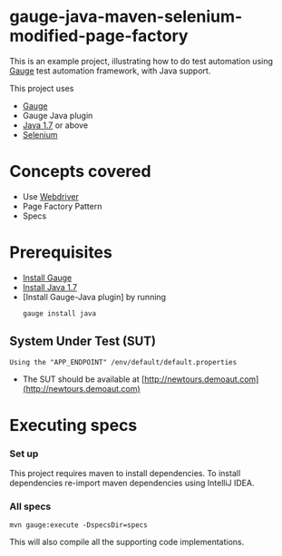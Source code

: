 # gauge-java-maven-selenium-modified-page-factory

This is an example project, illustrating how to do test automation using [Gauge](https://github.com/getgauge/gauge) test automation framework, with Java support.

This project uses

- [Gauge](http://getgauge.io/)
- Gauge Java plugin
- [Java 1.7](http://www.oracle.com/technetwork/java/javase/downloads/jdk8-downloads-2133151.html) or above
- [Selenium](https://seleniumhq.github.io/docs/)


# Concepts covered

- Use [Webdriver](http://docs.seleniumhq.org/projects/webdriver/)
- Page Factory Pattern
- Specs

# Prerequisites

- [Install Gauge](http://getgauge.io/download.html)
- [Install Java 1.7](http://www.oracle.com/technetwork/java/javase/downloads/jdk8-downloads-2133151.html)
- [Install Gauge-Java plugin] by running
  ````
  gauge install java
  ````

## System Under Test (SUT)

```
Using the "APP_ENDPOINT" /env/default/default.properties
```
* The SUT should be available at [http://newtours.demoaut.com](http://newtours.demoaut.com)

# Executing specs

### Set up
This project requires maven to install dependencies. To install dependencies re-import maven dependencies using IntelliJ IDEA.

### All specs
````
mvn gauge:execute -DspecsDir=specs
````
This will also compile all the supporting code implementations.

